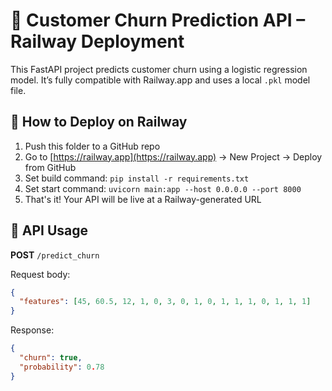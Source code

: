 # 🧠 Customer Churn Prediction API – Railway Deployment

This FastAPI project predicts customer churn using a logistic regression model. It’s fully compatible with Railway.app and uses a local `.pkl` model file.

## 🚀 How to Deploy on Railway

1. Push this folder to a GitHub repo
2. Go to [https://railway.app](https://railway.app) → New Project → Deploy from GitHub
3. Set build command: `pip install -r requirements.txt`
4. Set start command: `uvicorn main:app --host 0.0.0.0 --port 8000`
5. That's it! Your API will be live at a Railway-generated URL

## 🧪 API Usage

**POST** `/predict_churn`

Request body:
```json
{
  "features": [45, 60.5, 12, 1, 0, 3, 0, 1, 0, 1, 1, 1, 0, 1, 1, 1]
}
```

Response:
```json
{
  "churn": true,
  "probability": 0.78
}
```
